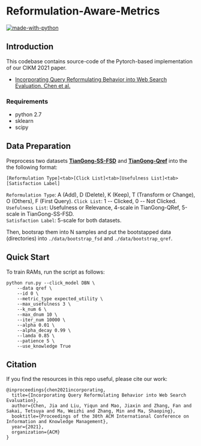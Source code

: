 # Reformulation-Aware-Metrics

[![made-with-python](https://img.shields.io/badge/Made%20with-Python-red.svg)](#python)

## Introduction
This codebase contains source-code of the Pytorch-based implementation of our CIKM 2021 paper.
  - [Incorporating Query Reformulating Behavior into Web Search Evaluation. Chen et al.](http://www.thuir.cn/group/~YQLiu/publications/CIKM2021Chen.pdf)


### Requirements
* python 2.7
* sklearn
* scipy

## Data Preparation
Preprocess two datasets [**TianGong-SS-FSD**](http://www.thuir.cn/tiangong-ss-fsd/) and [**TianGong-Qref**](http://www.thuir.cn/tiangong-qref/) into the the following format:
```
[Reformulation Type]<tab>[Click List]<tab>[Usefulness List]<tab>[Satisfaction Label]
```
```Reformulation Type```: A (Add), D (Delete), K (Keep), T (Transform or Change), O (Others), F (First Query). 
```Click List```: 1 -- Clicked, 0 -- Not Clicked. 
```Usefulness List```: Usefulness or Relevance, 4-scale in TianGong-QRef, 5-scale in TianGong-SS-FSD.  
```Satisfaction Label```: 5-scale for both datasets.  

Then, bootsrap them into N samples and put the bootstapped data (directories) into ```./data/bootstrap_fsd``` and ```./data/bootstrap_qref```.

## Quick Start
To train RAMs, run the script as follows:  
```
python run.py --click_model DBN \
	--data qref \
	--id 0 \
	--metric_type expected_utility \
	--max_usefulness 3 \
	--k_num 6 \
	--max_dnum 10 \
	--iter_num 10000 \
	--alpha 0.01 \
	--alpha_decay 0.99 \
	--lamda 0.85 \
	--patience 5 \
	--use_knowledge True
```


## Citation
If you find the resources in this repo useful, please cite our work:
```
@inproceedings{chen2021incorporating,
  title={Incorporating Query Reformulating Behavior into Web Search Evaluation},
  author={Chen, Jia and Liu, Yiqun and Mao, Jiaxin and Zhang, Fan and Sakai, Tetsuya and Ma, Weizhi and Zhang, Min and Ma, Shaoping},
  booktitle={Proceedings of the 30th ACM International Conference on Information and Knowledge Management},
  year={2021},
  organization={ACM}
}
```
